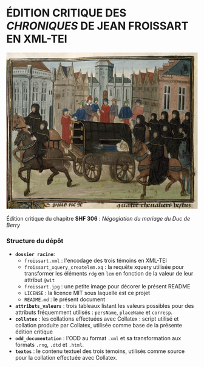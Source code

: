# ÉDITION CRITIQUE DES *CHRONIQUES* DE JEAN FROISSART EN XML-TEI


![Froissart bloublou](froissart.jpg)

Édition critique du chapitre **SHF 306** : *Négogiation du mariage du Duc de Berry*

### Structure du dépôt
- **`dossier racine`**:
	- `froissart.xml` : l'encodage des trois témoins en XML-TEI
	- `froissart_xquery_createlem.xq` : la requête xquery utilisée pour transformer les éléments `rdg` en `lem` en fonction de la valeur de leur attribut `@wit`
	- `froissart.jpg` : une petite image pour décorer le présent README
	- `LICENSE` : la licence MIT sous laquelle est ce projet
	- `README.md` : le présent document
- **`attributs_valeurs`** : trois tableaux listant les valeurs possibles pour des attributs fréquemment utilisés : `persName`, `placeName` et `corresp`.
- **`collatex`** : les collations effectuées avec Collatex : script utilisé et collation produite par Collatex, utilisée comme base de la présente édition critique
- **`odd_documentation`** : l'ODD au format `.xml` et sa transformation aux formats `.rng`, `.dtd` et `.html`.
- **`textes`** : le contenu textuel des trois témoins, utilisés comme source pour la collation effectuée avec Collatex.
